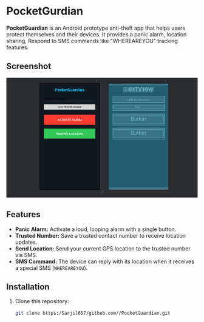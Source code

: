 # PocketGurdian

**PocketGuardian** is an Android prototype anti-theft app that helps users protect themselves and their devices. It provides a panic alarm, location sharing, Respond to SMS commands like "WHEREAREYOU" tracking features.

## Screenshot

![PocketGuardian Screenshot](screenshot.png)

## Features

- **Panic Alarm:** Activate a loud, looping alarm with a single button.
- **Trusted Number:** Save a trusted contact number to receive location updates.
- **Send Location:** Send your current GPS location to the trusted number via SMS.
- **SMS Command:** The device can reply with its location when it receives a special SMS (`WHEREAREYOU`).

## Installation

1. Clone this repository:
   ```bash
   git clone https:/Sarjil657/github.com//PocketGuardian.git
